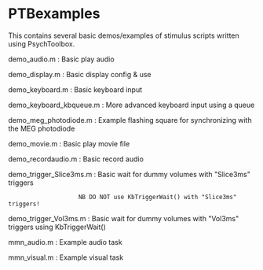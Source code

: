 # PTBexamples

This contains several basic demos/examples of stimulus scripts written using PsychToolbox.

demo_audio.m : Basic play audio

demo_display.m : Basic display config & use

demo_keyboard.m : Basic keyboard input

demo_keyboard_kbqueue.m : More advanced keyboard input using a queue

demo_meg_photodiode.m : Example flashing square for synchronizing with the MEG photodiode

demo_movie.m : Basic play movie file

demo_recordaudio.m : Basic record audio

demo_trigger_Slice3ms.m : Basic wait for dummy volumes with "Slice3ms" triggers

                        NB DO NOT use KbTriggerWait() with "Slice3ms" triggers!

demo_trigger_Vol3ms.m : Basic wait for dummy volumes with "Vol3ms" triggers using KbTriggerWait()

mmn_audio.m : Example audio task

mmn_visual.m : Example visual task
